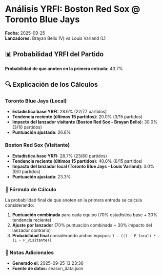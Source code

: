 # Análisis YRFI: Boston Red Sox @ Toronto Blue Jays

**Fecha:** 2025-09-25  
**Lanzadores:** Brayan Bello (V) vs Louis Varland (L)

## 📊 Probabilidad YRFI del Partido

**Probabilidad de que anoten en la primera entrada:** 43.7%

## 🔍 Explicación de los Cálculos

### Toronto Blue Jays (Local)
- **Estadística base YRFI:** 28.6% (22/77 partidos)
- **Tendencia reciente (últimos 15 partidos):** 20.0% (3/15 partidos)
- **Impacto del lanzador visitante (Boston Red Sox - Brayan Bello):** 30.0% (3/10 partidos)
- **Puntuación ajustada:** 26.6%

### Boston Red Sox (Visitante)
- **Estadística base YRFI:** 28.7% (23/80 partidos)
- **Tendencia reciente (últimos 15 partidos):** 40.0% (6/15 partidos)
- **Impacto del lanzador local (Toronto Blue Jays - Louis Varland):** 0.0% (0/0 partidos)
- **Puntuación ajustada:** 23.3%

### 📝 Fórmula de Cálculo

La probabilidad final de que anoten en la primera entrada se calcula considerando:
1. **Puntuación combinada** para cada equipo (70% estadística base + 30% tendencia reciente)
2. **Ajuste por lanzador** (70% puntuación combinada + 30% impacto del lanzador contrario)
3. **Probabilidad final** considerando ambos equipos: `1 - ((1 - P_local) * (1 - P_visitante))`

### 📌 Notas Adicionales

- **Generado el:** 2025-09-25 13:23:36
- **Fuente de datos:** season_data.json
